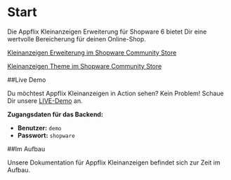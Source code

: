# Start

Die Appflix Kleinanzeigen Erweiterung für Shopware 6 bietet Dir eine wertvolle Bereicherung für deinen Online-Shop.

[Kleinanzeigen Erweiterung im Shopware Community Store](https://store.shopware.com/appfl70961995189/kleinanzeigen-erweiterung-dein-shop-als-kleinanzeigenmarkt.html)

[Kleinanzeigen Theme im Shopware Community Store](https://store.shopware.com/appfl70961995189/kleinanzeigen-erweiterung-dein-shop-als-kleinanzeigenmarkt.html)

##Live Demo

Du möchtest Appflix Kleinanzeigen in Action sehen? Kein Problem!
Schaue Dir unsere  [LIVE-Demo](http://customer-market.app-flix.de/) an.

**Zugangsdaten für das Backend:**
- **Benutzer:** ``` demo ```
- **Passwort:** ``` shopware ```

##Im Aufbau

Unsere Dokumentation für Appflix Kleinanzeigen befindet sich zur Zeit im Aufbau.
